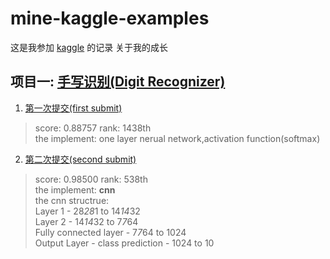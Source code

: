 # mine-kaggle-examples

这是我参加 [kaggle](https://www.kaggle.com) 的记录 关于我的成长

## 项目一: [手写识别(Digit Recognizer)](https://www.kaggle.com/c/digit-recognizer)

1. [第一次提交(first submit)](https://github.com/quoniammm/mine-tensorflow-examples/blob/master/digits_reco/digits_reco_88%25281438th%2529.ipynb)

> score: 0.88757 rank: 1438th <br>
the implement: one layer nerual network,activation function(softmax)

2. [第二次提交(second submit)](https://github.com/quoniammm/mine-kaggle-examples/blob/master/digits_reco/digits_reco_cnn.ipynb)

> score: 0.98500 rank: 538th <br>
the implement: <b>cnn</b> <br>
the cnn structrue: <br>
Layer 1 - 28*28*1 to 14*14*32 <br>
Layer 2 - 14*14*32 to 7*7*64 <br>
Fully connected layer - 7*7*64 to 1024 <br>
Output Layer - class prediction - 1024 to 10 <br>

 

